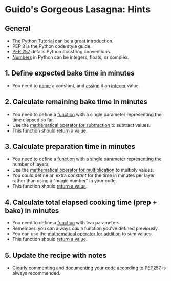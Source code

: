 # Guido's Gorgeous Lasagna: Hints

## General

- [The Python Tutorial][the python tutorial] can be a great introduction.
- PEP 8 is the Python code style guide.
- [PEP 257][PEP257] details Python docstring conventions.
- [Numbers][numbers] in Python can be integers, floats, or complex.

## 1. Define expected bake time in minutes

- You need to [name][naming] a constant, and [assign][assignment] it an
  [integer][numbers] value.

## 2. Calculate remaining bake time in minutes

- You need to define a [function][defining functions] with a single parameter
  representing the time elapsed so far.
- Use the [mathematical operator for subtraction][numbers] to subtract values.
- This function should [return a value][return].

## 3. Calculate preparation time in minutes

- You need to define a [function][defining functions] with a single parameter
  representing the number of layers.
- Use the [mathematical operator for multiplication][numbers] to multiply
  values.
- You could define an extra _constant_ for the time in minutes per layer rather
  than using a "magic number" in your code.
- This function should [return a value][return].

## 4. Calculate total elapsed cooking time (prep + bake) in minutes

- You need to define a [function][defining functions] with two parameters.
- Remember: you can always _call_ a function you've defined previously.
- You can use the [mathematical operator for addition][python as a calculator]
  to sum values.
- This function should [return a value][return].

## 5. Update the recipe with notes

- Clearly [commenting][comments] and [documenting][docstrings] your code
  according to [PEP257][pep257] is always recommended.

[assignment]:
  https://docs.python.org/3/reference/simple_stmts.html#grammar-token-assignment-stmt
[comments]: https://realpython.com/python-comments-guide/
[defining functions]:
  https://docs.python.org/3/tutorial/controlflow.html#defining-functions
[docstrings]: https://docs.python.org/3/tutorial/controlflow.html#tut-docstrings
[naming]: https://realpython.com/python-variables/
[numbers]: https://docs.python.org/3/tutorial/introduction.html#numbers
[pep257]: https://www.python.org/dev/peps/pep-0257/
[python as a calculator]:
  https://docs.python.org/3/tutorial/introduction.html#using-python-as-a-calculator
[return]: https://docs.python.org/3/reference/simple_stmts.html#return
[the python tutorial]: https://docs.python.org/3/tutorial/introduction.html
